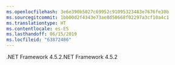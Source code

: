 ```yaml
---
ms.openlocfilehash: 3e6e390b5027c69952c91095323483e7676fe30b
ms.sourcegitcommit: 1bb00d2f4343e73ae8d58668f02297a3cf10a4c1
ms.translationtype: HT
ms.contentlocale: es-ES
ms.lasthandoff: 06/15/2019
ms.locfileid: "63872486"
---
```

<span data-ttu-id="1e110-101">.NET Framework 4.5.2</span><span class="sxs-lookup"><span data-stu-id="1e110-101">.NET Framework 4.5.2</span></span>